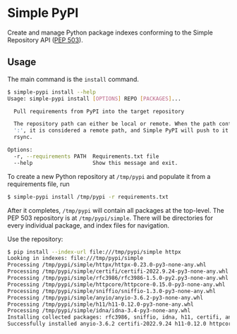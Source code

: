 # Simple PyPI

Create and manage Python package indexes conforming to the Simple Repository API ([PEP 503](https://peps.python.org/pep-0503/)).

## Usage

The main command is the `install` command.

```sh
$ simple-pypi install --help
Usage: simple-pypi install [OPTIONS] REPO [PACKAGES]...

  Pull requirements from PyPI into the target repository

  The repository path can either be local or remote. When the path contains
  ':', it is considered a remote path, and Simple PyPI will push to it using
  rsync.

Options:
  -r, --requirements PATH  Requirements.txt file
  --help                   Show this message and exit.
```

To create a new Python repository at `/tmp/pypi` and populate it from a requirements file, run

```sh
$ simple-pypi install /tmp/pypi -r requirements.txt
```

After it completes, `/tmp/pypi` will contain all packages at the top-level.
The PEP 503 repository is at `/tmp/pypi/simple`.
There will be directories for every individual package, and index files for navigation.

Use the repository:

```sh
$ pip install --index-url file:///tmp/pypi/simple httpx
Looking in indexes: file:///tmp/pypi/simple
Processing /tmp/pypi/simple/httpx/httpx-0.23.0-py3-none-any.whl
Processing /tmp/pypi/simple/certifi/certifi-2022.9.24-py3-none-any.whl
Processing /tmp/pypi/simple/rfc3986/rfc3986-1.5.0-py2.py3-none-any.whl
Processing /tmp/pypi/simple/httpcore/httpcore-0.15.0-py3-none-any.whl
Processing /tmp/pypi/simple/sniffio/sniffio-1.3.0-py3-none-any.whl
Processing /tmp/pypi/simple/anyio/anyio-3.6.2-py3-none-any.whl
Processing /tmp/pypi/simple/h11/h11-0.12.0-py3-none-any.whl
Processing /tmp/pypi/simple/idna/idna-3.4-py3-none-any.whl
Installing collected packages: rfc3986, sniffio, idna, h11, certifi, anyio, httpcore, httpx
Successfully installed anyio-3.6.2 certifi-2022.9.24 h11-0.12.0 httpcore-0.15.0 httpx-0.23.0 idna-3.4 rfc3986-1.5.0 sniffio-1.3.0
```
